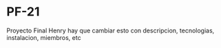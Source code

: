 # PF-21
Proyecto Final Henry hay que cambiar esto con descripcion, tecnologias, instalacion, miembros, etc
